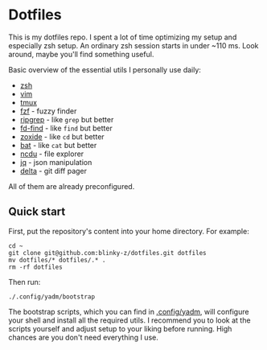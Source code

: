 # Dotfiles

This is my dotfiles repo.
I spent a lot of time optimizing my setup and especially zsh setup.
An ordinary zsh session starts in under ~110 ms.
Look around, maybe you'll find something useful.

Basic overview of the essential utils I personally use daily:
- [zsh](https://www.zsh.org/)
- [vim](https://www.vim.org/)
- [tmux](https://github.com/tmux/tmux)
- [fzf](https://github.com/junegunn/fzf) - fuzzy finder
- [ripgrep](https://github.com/BurntSushi/ripgrep) - like `grep` but better
- [fd-find](https://github.com/sharkdp/fd) - like `find` but better
- [zoxide](https://github.com/ajeetdsouza/zoxide) - like `cd` but better
- [bat](https://github.com/sharkdp/bat) - like `cat` but better
- [ncdu](https://dev.yorhel.nl/ncdu) - file explorer
- [jq](https://github.com/jqlang/jq) - json manipulation
- [delta](https://github.com/dandavison/delta) - git diff pager

All of them are already preconfigured.

## Quick start

First, put the repository's content into your home directory. For example:
```shell
cd ~
git clone git@github.com:blinky-z/dotfiles.git dotfiles
mv dotfiles/* dotfiles/.* .
rm -rf dotfiles
```

Then run:
```shell
./.config/yadm/bootstrap
```

The bootstrap scripts, which you can find in [.config/yadm](../.config/yadm), will configure your shell and install all the required utils. I recommend you to look at the scripts yourself and adjust setup to your liking before running. High chances are you don't need everything I use.

